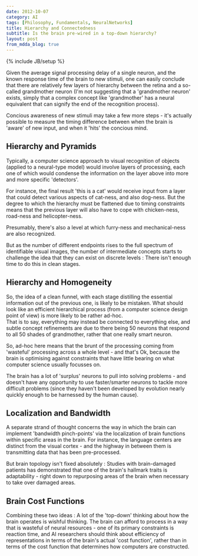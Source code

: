```yaml
---
date: 2012-10-07
category: AI
tags: [Philosophy, Fundamentals, NeuralNetworks]
title: Hierarchy and Connectedness
subtitle: Is the brain pre-wired in a top-down hierarchy?
layout: post
from_mdda_blog: true
---
```

{% include JB/setup %}


Given the average signal processing delay of a single neuron, 
and the known response time of the brain to new stimuli, 
one can easily conclude that there are relatively few layers of 
hierarchy between the retina and a so-called grandmother neuron
(I'm not suggesting that a 'grandmother neuron' exists, 
simply that a complex concept like 'grandmother' has a neural equivalent
that can signify the end of the recognition process).

Concious awareness of new stimuli may take a few more steps - 
it's actually possible to measure the timing difference between when the
brain is 'aware' of new input, and when it 'hits' the concious mind.


Hierarchy and Pyramids
---------------------------------

Typically, a computer science approach to visual recognition of objects 
(applied to a neural-type model) 
would involve layers of processing, each one of which would condense the
information on the layer above into more and more specific 'detectors'.

For instance, the final result 'this is a cat' would receive input from 
a layer that could detect various aspects of cat-ness, and also dog-ness.
But the degree to which the hierarchy must be flattened due to timing constraints
means that the previous layer will also have to cope with chicken-ness, road-ness 
and helicopter-ness.  

Presumably, there's also a level at which furry-ness and mechanical-ness are 
also recognized.  

But as the number of different endpoints rises to the full spectrum of identifiable 
visual images, the number of intermediate concepts starts to challenge the idea
that they can exist on discrete levels : There isn't enough time to do this in clean stages.


Hierarchy and Homogeneity 
---------------------------------

So, the idea of a clean funnel, with each stage distilling the essential information
out of the previous one, is likely to be mistaken.  What should look like an 
efficient hierarchical process (from a computer science design point of view) is 
more likely to be rather ad-hoc.  
That is to say, everything may instead be connected to everything else, and 
subtle concept refinements are due to there being 50 neurons that respond to all 
50 shades of grandmother, rather that one really smart neuron.  

So, ad-hoc here means that 
the brunt of the processing coming from 'wasteful' processing across a whole level - 
and that's Ok, because the brain is optimising against constraints that have 
little bearing on what computer science usually focusses on.

The brain has a lot of 'surplus' neurons to pull into 
solving problems - and doesn't have any opportunity to use faster/smarter neurons to 
tackle more difficult problems 
(since they haven't been developed by evolution nearly quickly enough to be harnessed by the 
human cause).



Localization and Bandwidth
---------------------------------

A separate strand of thought concerns the 
way in which the brain can implement 'bandwidth pinch-points' 
via the localization of brain functions within specific areas in the brain.
For instance, the language centers are distinct from the visual cortex - 
and the highway in between them is transmitting data that has been pre-processed.

But brain topology isn't fixed absolutely : Studies with brain-damaged patients has 
demonstrated that one of the brain's hallmark traits is adaptability - right down
to repurposing areas of the brain when necessary to take over damaged areas.


Brain Cost Functions
---------------------------------

Combining these two ideas : 
A lot of the 'top-down' thinking about how the brain operates is wishful thinking.
The brain can afford to process in a way that is wasteful of neural resources - 
one of its primary constraints is reaction time, and AI researchers should think about
efficiency of representations in terms of the brain's actual 'cost function', rather than
in terms of the cost function that determines how computers are constructed.

